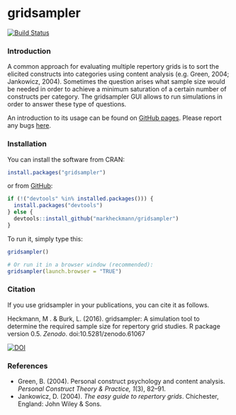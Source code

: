 # gridsampler

[![Build Status](https://travis-ci.org/markheckmann/OpenRepGrid.gui.svg?branch=master)](https://travis-ci.org/markheckmann/OpenRepGrid.gui)

### Introduction

A common approach for evaluating multiple repertory grids is to sort the elicited constructs into categories using content analysis (e.g. Green, 2004; Jankowicz, 2004). Sometimes the question arises what sample size would be needed in order to achieve a minimum saturation of a certain number of constructs per category. The gridsampler GUI allows to run simulations in order to answer these type of questions.

An introduction to its usage can be found on [GitHub pages](http://markheckmann.github.io/gridsampler/). Please report any bugs [here](https://github.com/markheckmann/gridsampler/issues).

### Installation 

You can install the software from CRAN:

```r
install.packages("gridsampler")
```

or from [GitHub](https://github.com/markheckmann/gridsampler):

```r
if (!("devtools" %in% installed.packages())) {
  install.packages("devtools")
} else {
  devtools::install_github("markheckmann/gridsampler")
}
```

To run it, simply type this:

```r
gridsampler()

# Or run it in a browser window (recommended):
gridsampler(launch.browser = "TRUE")
```

### Citation

If you use gridsampler in your publications, you can cite it as follows. 
 
Heckmann, M . & Burk, L. (2016). gridsampler: A simulation tool to determine the required sample size for repertory grid studies. R package version 0.5. *Zenodo*. doi:10.5281/zenodo.61067

[![DOI](https://zenodo.org/badge/doi/10.5281/zenodo.61067.svg)](http://dx.doi.org/10.5281/zenodo.61067)


### References

+ Green, B. (2004). Personal construct psychology and content analysis. *Personal Construct Theory & Practice, 1*(3), 82–91.
+ Jankowicz, D. (2004). *The easy guide to repertory grids*. Chichester, England: John Wiley & Sons.
